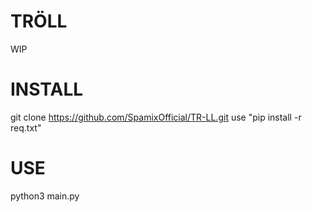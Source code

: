 # TRÖLL
WIP

# INSTALL
git clone https://github.com/SpamixOfficial/TR-LL.git
use "pip install -r req.txt"

# USE
python3 main.py
